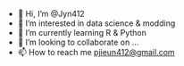 - 👋 Hi, I’m @Jyn412
- 👀 I’m interested in data science & modding
- 🌱 I’m currently learning R & Python
- 💞️ I’m looking to collaborate on ...
- 📫 How to reach me pjieun412@gmail.com

<!---
Jyn412/Jyn412 is a ✨ special ✨ repository because its `README.md` (this file) appears on your GitHub profile.
You can click the Preview link to take a look at your changes.
--->
